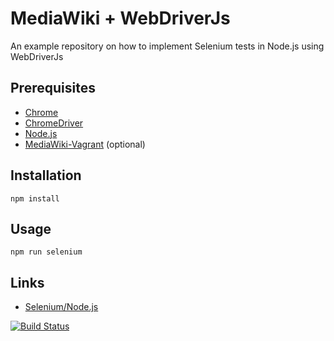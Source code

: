 # MediaWiki + WebDriverJs

An example repository on how to implement Selenium tests in Node.js using WebDriverJs

## Prerequisites

- [Chrome](https://www.google.com/chrome/)
- [ChromeDriver](https://sites.google.com/a/chromium.org/chromedriver/)
- [Node.js](https://nodejs.org/en/)
- [MediaWiki-Vagrant](https://www.mediawiki.org/wiki/MediaWiki-Vagrant) (optional)

## Installation

    npm install

## Usage

    npm run selenium

## Links

- [Selenium/Node.js](https://www.mediawiki.org/wiki/Selenium/Node.js)

[![Build Status](https://travis-ci.org/zeljkofilipin/mediawiki-webdriverjs.svg?branch=master)](https://travis-ci.org/zeljkofilipin/mediawiki-webdriverjs)
